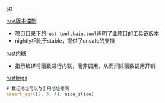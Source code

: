 [stf](https://reberhardt.com/cs110l/spring-2020/)


[rust版本控制](https://blog.csdn.net/TowerOs/article/details/104088324)
- 项目目录下的`rust-toolchain.toml`声明了此项目的工具链版本
- nightly相比于stable，提供了unsafe的支持

[rust内联](https://nihil.cc/posts/translate_rust_inline/)
- 指示编译将函数进行内联，而非调用，从而消除函数调用开销

[rustlings](https://github.com/rust-lang/rustlings)



[](https://doc.rust-lang.org/nomicon/coercions.html)

```rust
# 数组地址可以与引用地址相同
assert_eq!([2, 3, 4], nice_slice)
```